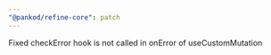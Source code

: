 ```yaml
---
"@pankod/refine-core": patch
---
```


Fixed checkError hook is not called in onError of useCustomMutation
